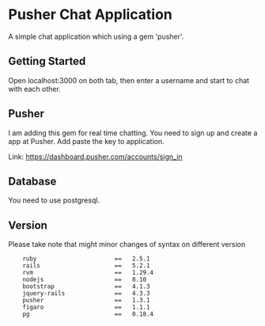 # Pusher Chat Application

A simple chat application which using a gem 'pusher'.

## Getting Started

Open localhost:3000 on both tab, then enter a username and start to chat with each other.

## Pusher

I am adding this gem for real time chatting. You need to sign up and create a app at Pusher. Add paste the key to application.

Link: https://dashboard.pusher.com/accounts/sign_in

## Database

You need to use postgresql.

## Version

Please take note that might minor changes of syntax on different version

```
    ruby                      ==   2.5.1
    rails                     ==   5.2.1
    rvm                       ==   1.29.4
    nodejs                    ==   8.10
    bootstrap                 ==   4.1.3
    jquery-rails              ==   4.3.3
    pusher                    ==   1.3.1
    figaro                    ==   1.1.1
    pg                        ==   0.18.4
```
